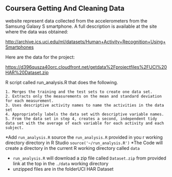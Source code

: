 ## Coursera Getting And Cleaning Data

website represent data collected from the accelerometers from the Samsung Galaxy S smartphone. A full description is available at the site where the data was obtained:

http://archive.ics.uci.edu/ml/datasets/Human+Activity+Recognition+Using+Smartphones

Here are the data for the project:

https://d396qusza40orc.cloudfront.net/getdata%2Fprojectfiles%2FUCI%20HAR%20Dataset.zip

 R script called run_analysis.R that does the following. 

    1. Merges the training and the test sets to create one data set.
    2. Extracts only the measurements on the mean and standard deviation for each measurement. 
    3. Uses descriptive activity names to name the activities in the data set
    4. Appropriately labels the data set with descriptive variable names. 
    5. From the data set in step 4, creates a second, independent tidy data set with the average of each variable for each activity and each subject.

	
*Add `run_analysis.R` source the `run_analysis.R` provided in you r working directory directory in R Studio
		`source('~/run_analysis.R')`
*The Code will create a directory in the current R working directory called `data`
	
* `run_analysis.R` will download a zip file called `Dataset.zip` from provided link at the top in the `./data` working directory
* unzipped files are in the folderUCI HAR Dataset
	 